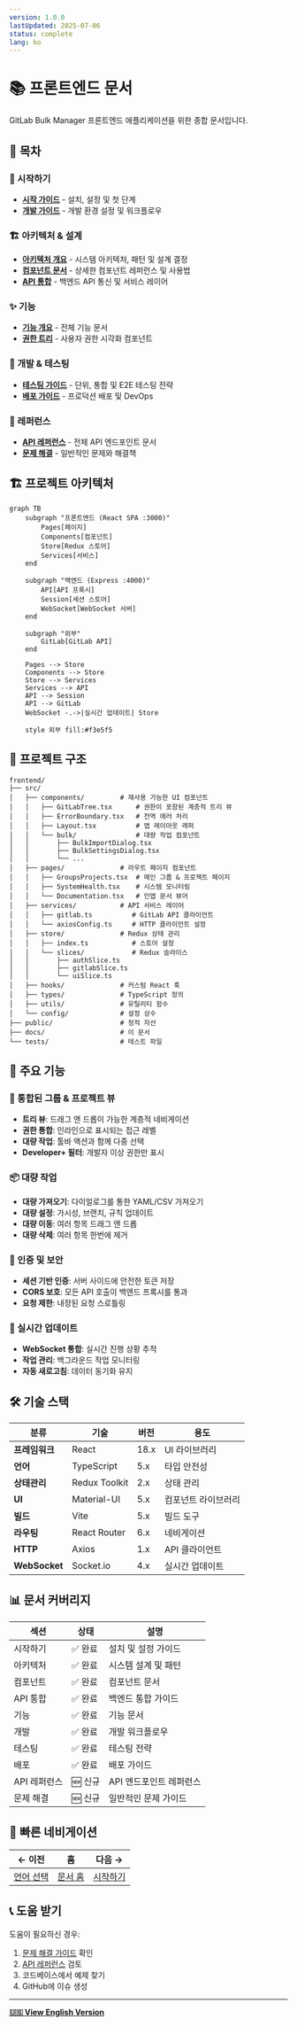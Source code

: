 ```yaml
---
version: 1.0.0
lastUpdated: 2025-07-06
status: complete
lang: ko
---
```


# 📚 프론트엔드 문서

GitLab Bulk Manager 프론트엔드 애플리케이션을 위한 종합 문서입니다.

## 📑 목차

### 🚀 시작하기

- **[시작 가이드](./getting-started.md)** - 설치, 설정 및 첫 단계
- **[개발 가이드](./development.md)** - 개발 환경 설정 및 워크플로우

### 🏗️ 아키텍처 & 설계

- **[아키텍처 개요](./architecture.md)** - 시스템 아키텍처, 패턴 및 설계 결정
- **[컴포넌트 문서](./components.md)** - 상세한 컴포넌트 레퍼런스 및 사용법
- **[API 통합](./api-integration.md)** - 백엔드 API 통신 및 서비스 레이어

### ✨ 기능

- **[기능 개요](./features.md)** - 전체 기능 문서
- **[권한 트리](./permission-tree.md)** - 사용자 권한 시각화 컴포넌트

### 🧪 개발 & 테스팅

- **[테스팅 가이드](./testing.md)** - 단위, 통합 및 E2E 테스팅 전략
- **[배포 가이드](./deployment.md)** - 프로덕션 배포 및 DevOps

### 🔧 레퍼런스

- **[API 레퍼런스](./api-reference.md)** - 전체 API 엔드포인트 문서
- **[문제 해결](./troubleshooting.md)** - 일반적인 문제와 해결책

## 🏗️ 프로젝트 아키텍처

```mermaid
graph TB
    subgraph "프론트엔드 (React SPA :3000)"
        Pages[페이지]
        Components[컴포넌트]
        Store[Redux 스토어]
        Services[서비스]
    end

    subgraph "백엔드 (Express :4000)"
        API[API 프록시]
        Session[세션 스토어]
        WebSocket[WebSocket 서버]
    end

    subgraph "외부"
        GitLab[GitLab API]
    end

    Pages --> Store
    Components --> Store
    Store --> Services
    Services --> API
    API --> Session
    API --> GitLab
    WebSocket -.->|실시간 업데이트| Store

    style 외부 fill:#f3e5f5
```

## 📁 프로젝트 구조

```
frontend/
├── src/
│   ├── components/         # 재사용 가능한 UI 컴포넌트
│   │   ├── GitLabTree.tsx      # 권한이 포함된 계층적 트리 뷰
│   │   ├── ErrorBoundary.tsx   # 전역 에러 처리
│   │   ├── Layout.tsx          # 앱 레이아웃 래퍼
│   │   └── bulk/               # 대량 작업 컴포넌트
│   │       ├── BulkImportDialog.tsx
│   │       ├── BulkSettingsDialog.tsx
│   │       └── ...
│   ├── pages/              # 라우트 페이지 컴포넌트
│   │   ├── GroupsProjects.tsx  # 메인 그룹 & 프로젝트 페이지
│   │   ├── SystemHealth.tsx    # 시스템 모니터링
│   │   └── Documentation.tsx   # 인앱 문서 뷰어
│   ├── services/           # API 서비스 레이어
│   │   ├── gitlab.ts          # GitLab API 클라이언트
│   │   └── axiosConfig.ts     # HTTP 클라이언트 설정
│   ├── store/              # Redux 상태 관리
│   │   ├── index.ts           # 스토어 설정
│   │   └── slices/            # Redux 슬라이스
│   │       ├── authSlice.ts
│   │       ├── gitlabSlice.ts
│   │       └── uiSlice.ts
│   ├── hooks/              # 커스텀 React 훅
│   ├── types/              # TypeScript 정의
│   ├── utils/              # 유틸리티 함수
│   └── config/             # 설정 상수
├── public/                 # 정적 자산
├── docs/                   # 이 문서
└── tests/                  # 테스트 파일
```

## 🚀 주요 기능

### 🌳 통합된 그룹 & 프로젝트 뷰

- **트리 뷰**: 드래그 앤 드롭이 가능한 계층적 네비게이션
- **권한 통합**: 인라인으로 표시되는 접근 레벨
- **대량 작업**: 툴바 액션과 함께 다중 선택
- **Developer+ 필터**: 개발자 이상 권한만 표시

### 📦 대량 작업

- **대량 가져오기**: 다이얼로그를 통한 YAML/CSV 가져오기
- **대량 설정**: 가시성, 브랜치, 규칙 업데이트
- **대량 이동**: 여러 항목 드래그 앤 드롭
- **대량 삭제**: 여러 항목 한번에 제거

### 🔐 인증 및 보안

- **세션 기반 인증**: 서버 사이드에 안전한 토큰 저장
- **CORS 보호**: 모든 API 호출이 백엔드 프록시를 통과
- **요청 제한**: 내장된 요청 스로틀링

### 📡 실시간 업데이트

- **WebSocket 통합**: 실시간 진행 상황 추적
- **작업 관리**: 백그라운드 작업 모니터링
- **자동 새로고침**: 데이터 동기화 유지

## 🛠️ 기술 스택

| 분류           | 기술          | 버전 | 용도                |
| -------------- | ------------- | ---- | ------------------- |
| **프레임워크** | React         | 18.x | UI 라이브러리       |
| **언어**       | TypeScript    | 5.x  | 타입 안전성         |
| **상태관리**   | Redux Toolkit | 2.x  | 상태 관리           |
| **UI**         | Material-UI   | 5.x  | 컴포넌트 라이브러리 |
| **빌드**       | Vite          | 5.x  | 빌드 도구           |
| **라우팅**     | React Router  | 6.x  | 네비게이션          |
| **HTTP**       | Axios         | 1.x  | API 클라이언트      |
| **WebSocket**  | Socket.io     | 4.x  | 실시간 업데이트     |

## 📊 문서 커버리지

| 섹션         | 상태    | 설명                    |
| ------------ | ------- | ----------------------- |
| 시작하기     | ✅ 완료 | 설치 및 설정 가이드     |
| 아키텍처     | ✅ 완료 | 시스템 설계 및 패턴     |
| 컴포넌트     | ✅ 완료 | 컴포넌트 문서           |
| API 통합     | ✅ 완료 | 백엔드 통합 가이드      |
| 기능         | ✅ 완료 | 기능 문서               |
| 개발         | ✅ 완료 | 개발 워크플로우         |
| 테스팅       | ✅ 완료 | 테스팅 전략             |
| 배포         | ✅ 완료 | 배포 가이드             |
| API 레퍼런스 | 🆕 신규 | API 엔드포인트 레퍼런스 |
| 문제 해결    | 🆕 신규 | 일반적인 문제 가이드    |

## 🔄 빠른 네비게이션

| ← 이전                    | 홈                      | 다음 →                           |
| ------------------------- | ----------------------- | -------------------------------- |
| [언어 선택](../README.md) | [문서 홈](../README.md) | [시작하기](./getting-started.md) |

## 📞 도움 받기

도움이 필요하신 경우:

1. [문제 해결 가이드](./troubleshooting.md) 확인
2. [API 레퍼런스](./api-reference.md) 검토
3. 코드베이스에서 예제 찾기
4. GitHub에 이슈 생성

---

**[🇺🇸 View English Version](../en/README.md)**
